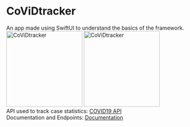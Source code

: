 # CoViDtracker
An app made using SwiftUI to understand the basics of the framework. \
<img src="https://user-images.githubusercontent.com/54809290/88025218-97ee7c80-cb51-11ea-9e3c-8b585d385af1.PNG" alt="CoViDtracker" width="200"/> 
<img src="https://user-images.githubusercontent.com/54809290/88025274-ab99e300-cb51-11ea-8ec3-a12f28f0db65.PNG" alt="CoViDtracker" width="200"/> \
API used to track case statistics: [COVID19 API](https://covid19api.com) \
Documentation and Endpoints: [Documentation](https://documenter.getpostman.com/view/10808728/SzS8rjbc?version=latest) 

